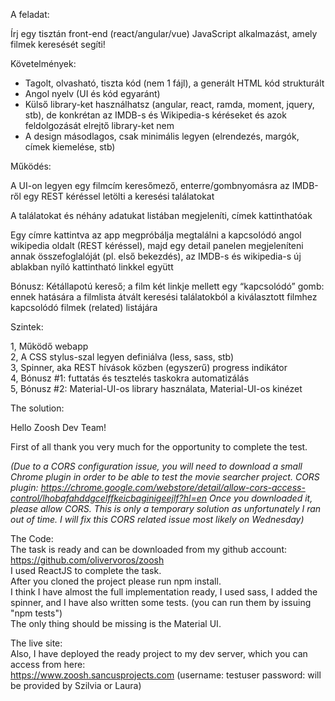 A feladat:

Írj egy tisztán front-end (react/angular/vue) JavaScript alkalmazást, amely filmek keresését segíti!

Követelmények:

- Tagolt, olvasható, tiszta kód (nem 1 fájl), a generált HTML kód strukturált
- Angol nyelv (UI és kód egyaránt)
- Külső library-ket használhatsz (angular, react, ramda, moment, jquery, stb), de konkrétan az IMDB-s és Wikipedia-s kéréseket és azok feldolgozását elrejtő library-ket nem
- A design másodlagos, csak minimális legyen (elrendezés, margók, címek kiemelése, stb)

Működés:

A UI-on legyen egy filmcím keresőmező, enterre/gombnyomásra az IMDB-ről egy REST kéréssel letölti a keresési találatokat

A találatokat és néhány adatukat listában megjeleníti, címek kattinthatóak 

Egy címre kattintva az app megpróbálja megtalálni a kapcsolódó angol wikipedia oldalt (REST kéréssel), majd egy detail panelen megjeleníteni annak összefoglalóját (pl. első bekezdés), az IMDB-s és wikipedia-s új ablakban nyíló kattintható linkkel együtt

Bónusz: Kétállapotú kereső; a film két linkje mellett egy “kapcsolódó” gomb: ennek hatására a filmlista átvált keresési találatokból a kiválasztott filmhez kapcsolódó filmek (related) listájára

Szintek:

1, Működő webapp    
2, A CSS stylus-szal legyen definiálva (less, sass, stb)         
3, Spinner, aka REST hívások közben (egyszerű) progress indikátor       
4, Bónusz #1: futtatás és tesztelés taskokra automatizálás      
5, Bónusz #2: Material-UI-os library használata, Material-UI-os kinézet         

The solution:     

Hello Zoosh Dev Team!      

First of all thank you very much for the opportunity to complete the test.      

*(Due to a CORS configuration issue, you will need to download a small Chrome plugin in order to be able to test the movie searcher project.
CORS plugin: https://chrome.google.com/webstore/detail/allow-cors-access-control/lhobafahddgcelffkeicbaginigeejlf?hl=en
Once you downloaded it, please allow CORS.
This is only a temporary solution as unfortunately I ran out of time. I will fix this CORS related issue most likely on Wednesday)*

The Code:     
The task is ready and can be downloaded from my github account:     
https://github.com/olivervoros/zoosh     
I used ReactJS to complete the task.     
After you cloned the project please run npm install.     
I think I have almost the full implementation ready, I used sass, I added the spinner, and I have also written some tests. (you can run them by issuing "npm tests")           
The only thing should be missing is the Material UI.      

The live site:     
Also, I have deployed the ready project to my dev server, which you can access from here:     
https://www.zoosh.sancusprojects.com (username: testuser password: will be provided by Szilvia or Laura)     